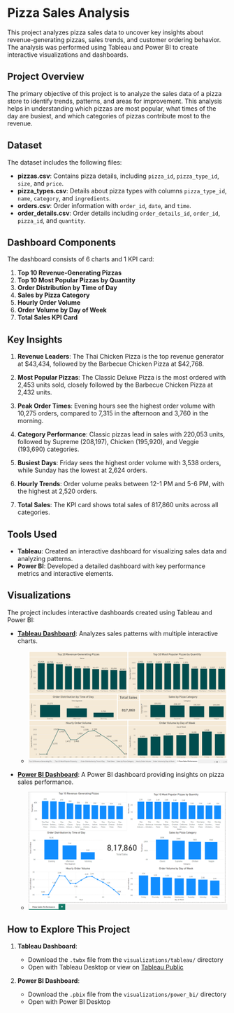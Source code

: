 # Pizza Sales Analysis

This project analyzes pizza sales data to uncover key insights about revenue-generating pizzas, sales trends, and customer ordering behavior. The analysis was performed using Tableau and Power BI to create interactive visualizations and dashboards.

## Project Overview

The primary objective of this project is to analyze the sales data of a pizza store to identify trends, patterns, and areas for improvement. This analysis helps in understanding which pizzas are most popular, what times of the day are busiest, and which categories of pizzas contribute most to the revenue.


## Dataset

The dataset includes the following files:

- **pizzas.csv**: Contains pizza details, including `pizza_id`, `pizza_type_id`, `size`, and `price`.
- **pizza_types.csv**: Details about pizza types with columns `pizza_type_id`, `name`, `category`, and `ingredients`.
- **orders.csv**: Order information with `order_id`, `date`, and `time`.
- **order_details.csv**: Order details including `order_details_id`, `order_id`, `pizza_id`, and `quantity`.

## Dashboard Components
The dashboard consists of 6 charts and 1 KPI card:

1. **Top 10 Revenue-Generating Pizzas**
2. **Top 10 Most Popular Pizzas by Quantity**
3. **Order Distribution by Time of Day**
4. **Sales by Pizza Category**
5. **Hourly Order Volume**
6. **Order Volume by Day of Week**
7. **Total Sales KPI Card**

## Key Insights

1. **Revenue Leaders**: The Thai Chicken Pizza is the top revenue generator at $43,434, followed by the Barbecue Chicken Pizza at $42,768.

2. **Most Popular Pizzas**: The Classic Deluxe Pizza is the most ordered with 2,453 units sold, closely followed by the Barbecue Chicken Pizza at 2,432 units.

3. **Peak Order Times**: Evening hours see the highest order volume with 10,275 orders, compared to 7,315 in the afternoon and 3,760 in the morning.

4. **Category Performance**: Classic pizzas lead in sales with 220,053 units, followed by Supreme (208,197), Chicken (195,920), and Veggie (193,690) categories.

5. **Busiest Days**: Friday sees the highest order volume with 3,538 orders, while Sunday has the lowest at 2,624 orders.

6. **Hourly Trends**: Order volume peaks between 12-1 PM and 5-6 PM, with the highest at 2,520 orders.

7. **Total Sales**: The KPI card shows total sales of 817,860 units across all categories.

## Tools Used
- **Tableau**: Created an interactive dashboard for visualizing sales data and analyzing patterns.
- **Power BI**: Developed a detailed dashboard with key performance metrics and interactive elements.

## Visualizations

The project includes interactive dashboards created using Tableau and Power BI:

- **[Tableau Dashboard](visualizations/tableau/)**: Analyzes sales patterns with multiple interactive charts.
  - ![Tableau Dashboard Screenshot](visualizations/tableau/tableau_dashboard_screenshot.png)

- **[Power BI Dashboard](visualizations/power_bi/)**: A Power BI dashboard providing insights on pizza sales performance.
  - ![Power BI Dashboard Screenshot](visualizations/power_bi/power_bi_dashboard_screenshot.png.png)

## How to Explore This Project
1. **Tableau Dashboard**: 
   - Download the `.twbx` file from the `visualizations/tableau/` directory
   - Open with Tableau Desktop or view on [Tableau Public](https://public.tableau.com/views/PizzaSalesAnalysis_17256886191320/PizzaSalesPerformance?:language=en-GB&publish=yes&:sid=&:redirect=auth&:display_count=n&:origin=viz_share_link)

2. **Power BI Dashboard**: 
   - Download the `.pbix` file from the `visualizations/power_bi/` directory
   - Open with Power BI Desktop
